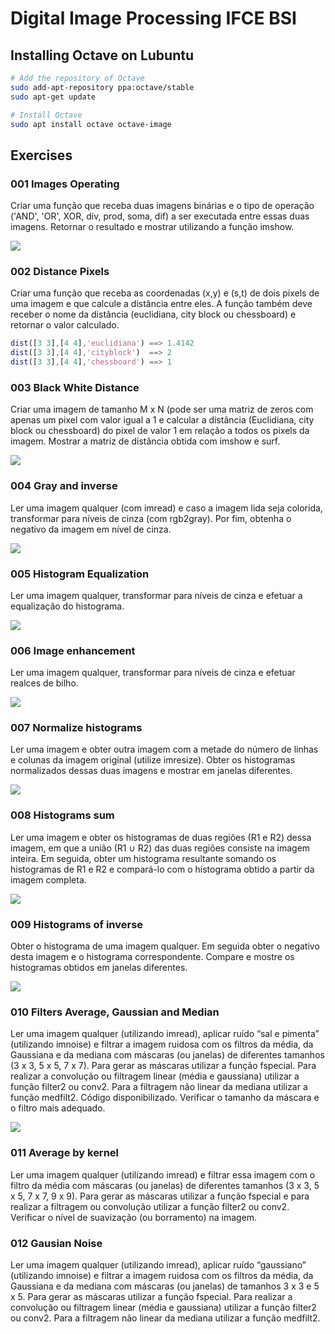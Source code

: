 # Digital Image Processing IFCE BSI

## Installing Octave on Lubuntu

```bash
# Add the repository of Octave
sudo add-apt-repository ppa:octave/stable
sudo apt-get update

# Install Octave
sudo apt install octave octave-image
```

## Exercises

### 001 Images Operating

Criar uma função que receba duas imagens binárias e o tipo de operação ('AND', 'OR', XOR, div, prod, soma, dif) a ser executada entre essas duas imagens. Retornar o resultado e mostrar utilizando a função imshow.

![](001.png)

### 002 Distance Pixels

Criar uma função que receba as coordenadas (x,y) e (s,t) de dois pixels de uma imagem e que calcule a distância entre eles. A função também deve receber o nome da distância (euclidiana, city block ou chessboard) e retornar o valor calculado.

```matlab
dist([3 3],[4 4],'euclidiana') ==> 1.4142
dist([3 3],[4 4],'cityblock')  ==> 2
dist([3 3],[4 4],'chessboard') ==> 1
```

### 003 Black White Distance

Criar uma imagem de tamanho M x N (pode ser uma matriz de zeros com apenas um pixel com valor igual a 1 e calcular a distância (Euclidiana, city block ou chessboard) do pixel de valor 1 em relação a todos os pixels da imagem. Mostrar a matriz de distância obtida com imshow e surf.

![](003.png)

### 004 Gray and inverse

Ler uma imagem qualquer (com imread) e caso a imagem lida seja colorida, transformar para níveis de cinza (com rgb2gray). Por fim, obtenha o negativo da imagem em nível de cinza.

![](004.png)

### 005 Histogram Equalization

Ler uma imagem qualquer, transformar para níveis de cinza e efetuar a equalização do histograma.

![](005.png)

### 006 Image enhancement

Ler uma imagem qualquer, transformar para níveis de cinza e efetuar realces de bilho.

![](006.png)

### 007 Normalize histograms

Ler uma imagem e obter outra imagem com a metade do número de linhas e colunas da imagem original (utilize imresize). Obter os histogramas normalizados dessas duas imagens e mostrar em janelas diferentes.

![](007.png)

### 008 Histograms sum

Ler uma imagem e obter os histogramas de duas regiões (R1 e R2) dessa imagem, em que a união (R1 ∪ R2) das duas regiões consiste na imagem inteira. Em seguida, obter um histograma resultante somando os histogramas de R1 e R2 e compará-lo com o histograma obtido a partir da imagem completa.

![](008.png)

### 009 Histograms of inverse

Obter o histograma de uma imagem qualquer. Em seguida obter o negativo desta imagem e o histograma correspondente. Compare e mostre os histogramas obtidos em janelas diferentes.

![](009.png)

### 010 Filters Average, Gaussian and Median

Ler uma imagem qualquer (utilizando imread), aplicar ruído “sal e pimenta” (utilizando imnoise) e filtrar a imagem ruidosa com os filtros da média, da Gaussiana e da mediana com máscaras (ou janelas) de diferentes tamanhos (3 x 3, 5 x 5, 7 x 7). Para gerar as máscaras utilizar a função fspecial. Para realizar a convolução ou filtragem linear (média e gaussiana) utilizar a função filter2 ou conv2. Para a filtragem não linear da mediana utilizar a função medfilt2. Código disponibilizado. Verificar o tamanho da máscara e o filtro mais adequado.

![](010.png)

### 011 Average by kernel

Ler uma imagem qualquer (utilizando imread) e filtrar essa imagem com o filtro da média
com máscaras (ou janelas) de diferentes tamanhos (3 x 3, 5 x 5, 7 x 7, 9 x 9). Para gerar as
máscaras utilizar a função fspecial e para realizar a filtragem ou convolução utilizar a função
filter2 ou conv2. Verificar o nível de suavização (ou borramento) na imagem.

### 012 Gausian Noise

Ler uma imagem qualquer (utilizando imread), aplicar ruído “gaussiano” (utilizando
imnoise) e filtrar a imagem ruidosa com os filtros da média, da Gaussiana e da mediana
com máscaras (ou janelas) de tamanhos 3 x 3 e 5 x 5. Para gerar as máscaras utilizar a função
fspecial. Para realizar a convolução ou filtragem linear (média e gaussiana) utilizar a função
filter2 ou conv2. Para a filtragem não linear da mediana utilizar a função medfilt2.